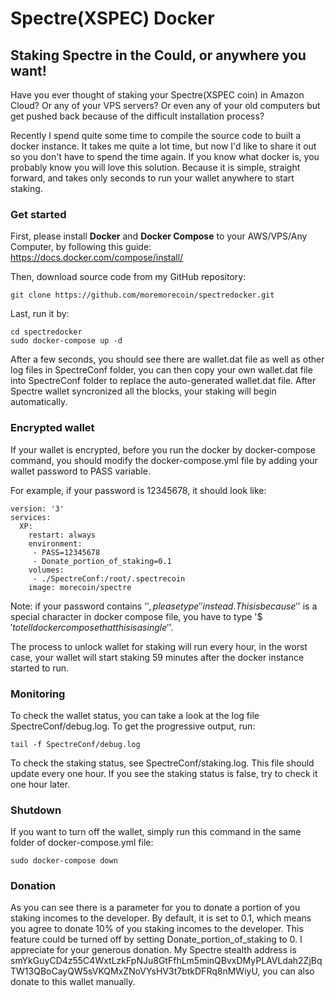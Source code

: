 # Spectre(XSPEC) Docker
## Staking Spectre in the Could, or anywhere you want!

Have you ever thought of staking your Spectre(XSPEC coin) in Amazon Cloud? Or any of your VPS servers? Or even any of your old computers but get pushed back because of the difficult installation process?

Recently I spend quite some time to compile the source code to built a docker instance. It takes me quite a lot time, but now I'd like to share it out so you don't have to spend the time again. If you know what docker is, you probably know you will love this solution. Because it is simple, straight forward, and takes only seconds to run your wallet anywhere to start staking.

### Get started
First, please install **Docker** and **Docker Compose** to your AWS/VPS/Any Computer, by following this guide: https://docs.docker.com/compose/install/

Then, download source code from my GitHub repository:

```
git clone https://github.com/moremorecoin/spectredocker.git
```

Last, run it by:

```
cd spectredocker
sudo docker-compose up -d
```

After a few seconds, you should see there are wallet.dat file as well as other log files in SpectreConf folder, you can then copy your own wallet.dat file into SpectreConf folder to replace the auto-generated wallet.dat file. After Spectre wallet syncronized all the blocks, your staking will begin automatically.

### Encrypted wallet

If your wallet is encrypted, before you run the docker by docker-compose command, you should modify the docker-compose.yml file by adding your wallet password to PASS variable.

For example, if your password is 12345678, it should look like:

```
version: '3'
services:
  XP:
    restart: always
    environment:
     - PASS=12345678
     - Donate_portion_of_staking=0.1
    volumes:
     - ./SpectreConf:/root/.spectrecoin
    image: morecoin/spectre
```

Note: if your password contains '$', please type '$$' instead. This is because '$' is a special character in docker compose file, you have to type '$$' to tell docker compose that this is a single '$'.

The process to unlock wallet for staking will run every hour, in the worst case, your wallet will start staking 59 minutes after the docker instance started to run.

### Monitoring

To check the wallet status, you can take a look at the log file SpectreConf/debug.log. To get the progressive output, run:

```
tail -f SpectreConf/debug.log
```

To check the staking status, see SpectreConf/staking.log. This file should update every one hour. If you see the staking status is false, try to check it one hour later.

### Shutdown

If you want to turn off the wallet, simply run this command in the same folder of docker-compose.yml file:

```
sudo docker-compose down
```

### Donation

As you can see there is a parameter for you to donate a portion of you staking incomes to the developer. By default, it is set to 0.1, which means you agree to donate 10% of you staking incomes to the developer. This feature could be turned off by setting Donate_portion_of_staking to 0. I appreciate for your generous donation. My Spectre stealth address
is smYkGuyCD4z55C4WxtLzkFpNJu8GtFfhLm5minQBvxDMyPLAVLdah2ZjBqTW13QBoCayQW5sVKQMxZNoVYsHV3t7btkDFRq8nMWiyU, you can also donate to this wallet manually.
